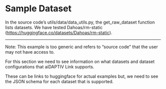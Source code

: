 # Sample Dataset
In the source code’s utils/data/data_utils.py, the get_raw_dataset function lists datasets. 
We have tested Dahoas/rm-static (https://huggingface.co/datasets/Dahoas/rm-static).

------------------------------
Note: This example is too generic and refers to “source code” that the user may not have access to.

For this section we need to see information on what datasets and dataset configurations that aiDAPTIV Link supports.

These can be links to huggingface for actual examples but, we need to see the JSON schema for each dataset that is supported.

